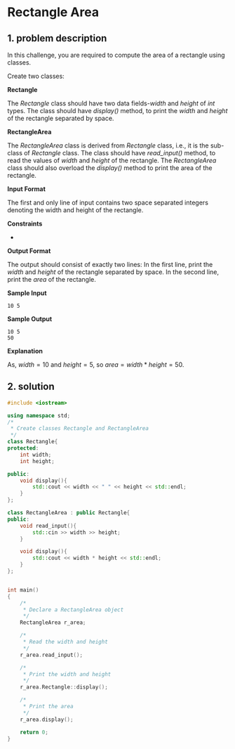 # Rectangle Area

## 1. problem description

In this challenge, you are required to compute the area of a rectangle using classes.

Create two classes:

**Rectangle**

The *Rectangle* class should have two data fields-*width* and *height* of *int* types. The class should have *display()* method, to print the *width* and *height* of the rectangle separated by space.

**RectangleArea**

The *RectangleArea* class is derived from *Rectangle* class, i.e., it is the sub-class of *Rectangle* class. The class should have *read_input()* method, to read the values of *width* and *height* of the rectangle. The *RectangleArea* class should also overload the *display()* method to print the area of the rectangle.

**Input Format**

The first and only line of input contains two space separated integers denoting the width and height of the rectangle.

**Constraints**

- 

**Output Format**

The output should consist of exactly two lines:
In the first line, print the *width* and *height* of the rectangle separated by space.
In the second line, print the *area* of the rectangle.

**Sample Input**

```
10 5
```

**Sample Output**

```
10 5
50
```

**Explanation**

As, $width  = 10$ and $height = 5$, so $area = width * height = 50$.



## 2. solution

```cpp
#include <iostream>

using namespace std;
/*
 * Create classes Rectangle and RectangleArea
 */
class Rectangle{
protected:
    int width;
    int height;

public:
    void display(){
        std::cout << width << " " << height << std::endl;
    }
};

class RectangleArea : public Rectangle{
public:
    void read_input(){
        std::cin >> width >> height;
    }

    void display(){
        std::cout << width * height << std::endl;
    }
};


int main()
{
    /*
     * Declare a RectangleArea object
     */
    RectangleArea r_area;

    /*
     * Read the width and height
     */
    r_area.read_input();

    /*
     * Print the width and height
     */
    r_area.Rectangle::display();

    /*
     * Print the area
     */
    r_area.display();

    return 0;
}
```

